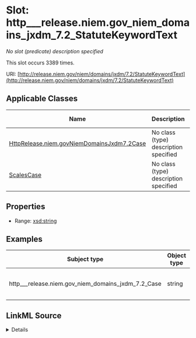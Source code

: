 

# Slot: http___release.niem.gov_niem_domains_jxdm_7.2_StatuteKeywordText


_No slot (predicate) description specified_






This slot occurs 3389 times.


URI: [http://release.niem.gov/niem/domains/jxdm/7.2/StatuteKeywordText](http://release.niem.gov/niem/domains/jxdm/7.2/StatuteKeywordText)



<!-- no inheritance hierarchy -->





## Applicable Classes

| Name | Description | Modifies Slot |
| --- | --- | --- |
| [HttpRelease.niem.govNiemDomainsJxdm7.2Case](../classes/HttpRelease.niem.govNiemDomainsJxdm7.2Case.md) | No class (type) description specified |  yes  |
| [ScalesCase](../classes/ScalesCase.md) | No class (type) description specified |  no  |







## Properties

* Range: [xsd:string](http://www.w3.org/2001/XMLSchema#string)






## Examples

| Subject type | Object type | Example subject | Example object | Occurrences |
| --- | --- | --- | --- | --- |
| http___release.niem.gov_niem_domains_jxdm_7.2_Case | string | scales:CivilCase |  28:1332sh Diversity-Sexual Harassment | 3389 |




## LinkML Source

<details>

```yaml
name: http___release.niem.gov_niem_domains_jxdm_7.2_StatuteKeywordText
annotations:
  count:
    tag: count
    value: 3389
description: No slot (predicate) description specified
examples:
- object:
    example_object: ' 28:1332sh Diversity-Sexual Harassment'
    example_object_type: string
    example_predicate: http://release.niem.gov/niem/domains/jxdm/7.2/StatuteKeywordText
    example_subject: scales:CivilCase
    example_subject_type: http___release.niem.gov_niem_domains_jxdm_7.2_Case
from_schema: scales-kg
rank: 1000
slot_uri: http://release.niem.gov/niem/domains/jxdm/7.2/StatuteKeywordText
alias: http___release.niem.gov_niem_domains_jxdm_7.2_StatuteKeywordText
domain_of:
- http___release.niem.gov_niem_domains_jxdm_7.2_Case
- scales_Case
range: string

```
</details>